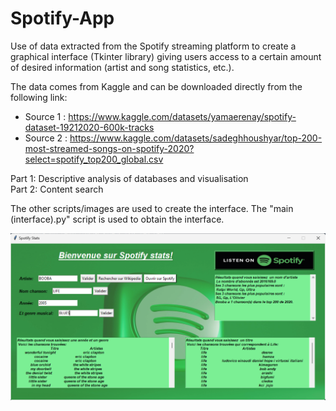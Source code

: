 # Spotify-App
Use of data extracted from the Spotify streaming platform to create a graphical interface (Tkinter library) giving users access to a certain amount of desired information (artist and song statistics, etc.).


 The data comes from Kaggle and can be downloaded directly from the following link:
- Source 1 : https://www.kaggle.com/datasets/yamaerenay/spotify-dataset-19212020-600k-tracks
- Source 2 : https://www.kaggle.com/datasets/sadeghhoushyar/top-200-most-streamed-songs-on-spotify-2020?select=spotify_top200_global.csv

Part 1: Descriptive analysis of databases and visualisation  
Part 2: Content search

The other scripts/images are used to create the interface. The "main (interface).py" script is used to obtain the interface. 

![Interface graphique](https://github.com/leocoooo/Spotify-App/blob/main/Image%20interface.png)

